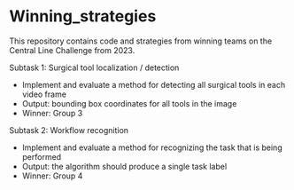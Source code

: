 # Winning_strategies
This repository contains code and strategies from winning teams on the Central Line Challenge from 2023.  

Subtask 1: Surgical tool localization / detection​
- Implement and evaluate a method for detecting all surgical tools in each video frame ​
- Output: bounding box coordinates for all tools in the image​  
- Winner: Group 3  

Subtask 2: Workflow recognition​
- Implement and evaluate a method for recognizing the task that is being performed​
- Output: the algorithm should produce a single task label
- Winner: Group 4


